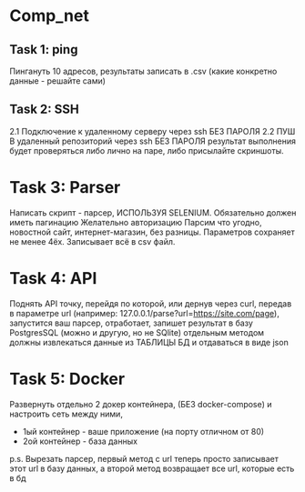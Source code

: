 # Comp_net
## Task 1: ping
Пингануть 10 адресов, результаты записать в .csv (какие конкретно данные - решайте сами)
## Task 2: SSH
2.1 Подключение к удаленному серверу через ssh БЕЗ ПАРОЛЯ
2.2 ПУШ В удаленный репозиторий через ssh БЕЗ ПАРОЛЯ
результат выполнения будет проверяться либо лично на паре, либо присылайте скриншоты.
# Task 3: Parser
Написать скрипт - парсер, ИСПОЛЬЗУЯ SELENIUM.
Обязательно должен иметь пагинацию
Желательно авторизацию
Парсим что угодно, новостной сайт, интернет-магазин, без разницы.
Параметров сохраняет не менее 4ёх.
Записывает всё в csv файл.
# Task 4: API
Поднять API точку, перейдя по которой, или дернув через curl, передав в параметре url (например: 127.0.0.1/parse?url=https://site.com/page), запустится ваш парсер, отработает, запишет результат в базу PostgresSQL (можно и другую, но не SQlite)
отдельным методом должны извлекаться данные из ТАБЛИЦЫ БД и отдаваться в виде json
# Task 5: Docker
Развернуть отдельно 2 докер контейнера, (БЕЗ  docker-compose) и настроить сеть между ними,
- 1ый контейнер - ваше приложение (на порту отличном от 80)
- 2ой контейнер - база данных

p.s. Вырезать парсер, первый метод с url теперь просто записывает этот url в базу данных, а второй метод возвращает все url, которые есть в бд